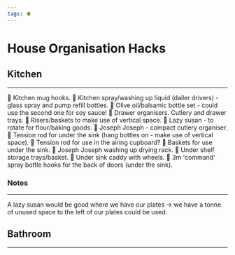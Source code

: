 ```yaml
---
tags: 🫀
---
```


# House Organisation Hacks

## Kitchen
---

🔶 Kitchen mug hooks.
🔶 Kitchen spray/washing up liquid (dailer drivers) - glass spray and pump refill bottles.
🔶 Olive oil/balsamic bottle set - could use the second one for soy sauce!
🔶 Drawer organisers. Cutlery and drawer trays.
🔶 Risers/baskets to make use of vertical space.
🔶 Lazy susan - to rotate for flour/baking goods.
🔶 Joseph Joseph - compact cutlery organiser.
🔶 Tension rod for under the sink (hang bottles on - make use of vertical space).
🔶 Tension rod for use in the airing cupboard?
🔶 Baskets for use under the sink.
🔶 Joseph Joseph washing up drying rack.
🔶 Under shelf storage trays/basket.
🔶 Under sink caddy with wheels.
🔶 3m 'command' spray bottle hooks for the back of doors (under the sink).


### Notes
---

A lazy susan would be good where we have our plates -> we have a tonne of unused space to the left of our plates could be used.
 

## Bathroom
---
